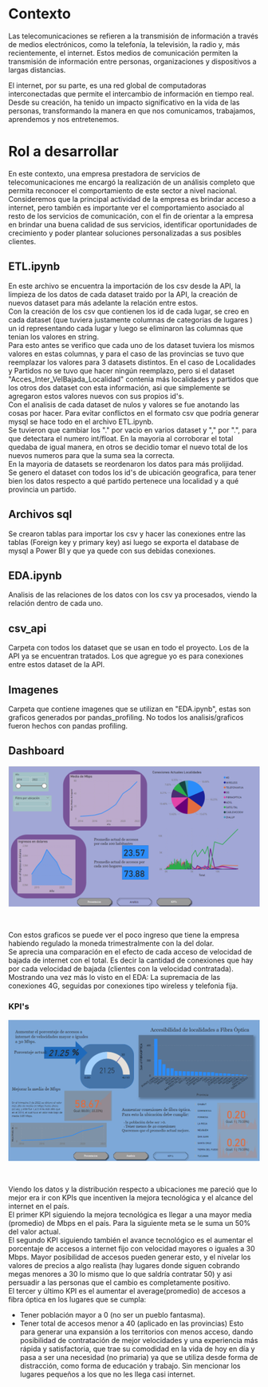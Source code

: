 # **Contexto**
Las telecomunicaciones se refieren a la transmisión de información a través de medios electrónicos, como la telefonía, la televisión, la radio y, más recientemente, el internet. Estos medios de comunicación permiten la transmisión de información entre personas, organizaciones y dispositivos a largas distancias.<br>

El internet, por su parte, es una red global de computadoras interconectadas que permite el intercambio de información en tiempo real. Desde su creación, ha tenido un impacto significativo en la vida de las personas, transformando la manera en que nos comunicamos, trabajamos, aprendemos y nos entretenemos.

# **Rol a desarrollar**

En este contexto, una empresa prestadora de servicios de telecomunicaciones me encargó la realización de un análisis completo que permita reconocer el comportamiento de este sector a nivel nacional. Consideremos que la principal actividad de la empresa es brindar acceso a internet, pero también es importante ver el comportamiento asociado al resto de los servicios de comunicación, con el fin de orientar a la empresa en brindar una buena calidad de sus servicios, identificar oportunidades de crecimiento y poder plantear soluciones personalizadas a sus posibles clientes.

## **ETL.ipynb**
En este archivo se encuentra la importación de los csv desde la API, la limpieza de los datos de cada dataset traido por la API, la creación de nuevos dataset para más adelante la relación entre estos.<br>
Con la creación de los csv que contienen los id de cada lugar, se creo en cada dataset (que tuviera justamente columnas de categorias de lugares ) un id representando cada lugar y luego se eliminaron las columnas que tenian los valores en string.<br>
Para esto antes se verifico que cada uno de los dataset tuviera los mismos valores en estas columnas, y para el caso de las provincias se tuvo que reemplazar los valores para 3 datasets distintos. En el caso de Localidades y Partidos no se tuvo que hacer ningún reemplazo, pero si el dataset "Acces_Inter_VelBajada_Localidad" contenia más localidades y partidos que los otros dos dataset con esta información, asi que simplemente se agregaron estos valores nuevos con sus propios id's.<br>
Con el analisis de cada dataset de nulos y valores se fue anotando las cosas por hacer. Para evitar conflictos en el formato csv que podría generar mysql se hace todo en el archivo ETL.ipynb.<br>
Se tuvieron que cambiar los "." por vacio en varios dataset y "," por ".", para que detectara el numero int/float. En la mayoria al corroborar el total quedaba de igual manera, en otros se decidio tomar el nuevo total de los nuevos numeros para que la suma sea la correcta.<br>
En la mayoria de datasets se reordenaron los datos para más prolijidad.<br>
Se genero el dataset con todos los id's de ubicación geografica, para tener bien los datos respecto a qué partido pertenece una localidad y a qué provincia un partido.

## **Archivos sql**
Se crearon tablas para importar los csv y hacer las conexiones entre las tablas (Foreign key y primary key) asi luego se exporta el database de mysql a Power BI y que ya quede con sus debidas conexiones.<br>

## **EDA.ipynb**
Analisis de las relaciones de los datos con los csv ya procesados, viendo la relación dentro de cada uno.<br>

## **csv_api**
Carpeta con todos los dataset que se usan en todo el proyecto. Los de la API ya se encuentran tratados. Los que agregue yo es para conexiones entre estos dataset de la API.

## **Imagenes**
Carpeta que contiene imagenes que se utilizan en "EDA.ipynb", estas son graficos generados por pandas_profiling. No todos los analisis/graficos fueron hechos con pandas profiling.

## Dashboard

<p align="center">
<img src=imagenes\dashboard.png >
</p><br>

Con estos graficos se puede ver el poco ingreso que tiene la empresa habiendo regulado la moneda trimestralmente con la del dolar.<br>
Se aprecia una comparación en el efecto de cada acceso de velocidad de bajada de internet con el total. Es decir la cantidad de conexiones que hay por cada velocidad de bajada (clientes con la velocidad contratada). Mostrando una vez más lo visto en el EDA: La supremacia de las conexiones 4G, seguidas por conexiones tipo wireless y telefonia fija.<br>


### KPI's

<p align="center">
<img src=imagenes\Kpi.png >
</p><br>

Viendo los datos y la distribución respecto a ubicaciones me pareció que lo mejor era ir con KPIs que incentiven la mejora tecnológica y el alcance del internet en el país.<br>
El primer KPI siguiendo la mejora tecnológica es llegar a una mayor media (promedio) de Mbps en el país. Para la siguiente meta se le suma un 50% del valor actual.<br>
El segundo KPI siguiendo también el avance tecnológico es el aumentar el porcentaje de accesos a internet fijo con velocidad mayores o iguales a 30 Mbps. Mayor posibilidad de accesos pueden generar esto, y el nivelar los valores de precios a algo realista (hay lugares donde siguen cobrando megas menores a 30 lo mismo que lo que saldría contratar 50) y asi persuadir a las personas que el cambio es completamente positivo.<br>
El tercer y último KPI es el aumentar el average(promedio) de accesos a fibra óptica en los lugares que se cumpla:
- Tener población mayor a 0 (no ser un pueblo fantasma).
- Tener total de accesos menor a 40 (aplicado en las provincias)
Esto para generar una expansión a los territorios con menos acceso, dando posibilidad de contratación de mejor velocidades y una experiencia más rápida y satisfactoria, que trae su comodidad en la vida de hoy en día y pasa a ser una necesidad (no primaria) ya que se utiliza desde forma de distracción, como forma de educación y trabajo. Sin mencionar los lugares pequeños a los que no les llega casi internet.